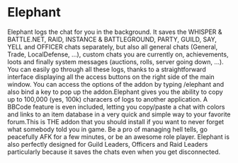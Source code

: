 # Elephant

Elephant logs the chat for you in the background. It saves the WHISPER & BATTLE.NET, RAID, INSTANCE & BATTLEGROUND, PARTY, GUILD, SAY, YELL and OFFICER chats separately, but also all general chats (General, Trade, LocalDefense, …), custom chats you are currently on, achievements, loots and finally system messages (auctions, rolls, server going down, …). You can easily go through all these logs, thanks to a straightforward interface displaying all the access buttons on the right side of the main window. You can access the options of the addon by typing /elephant and also bind a key to pop up the addon.Elephant gives you the ability to copy up to 100,000 (yes, 100k) characers of logs to another application. A BBCode feature is even included, letting you copy/paste a chat with colors and links to an item database in a very quick and simple way to your favorite forum.This is THE addon that you should install if you want to never forget what somebody told you in game. Be a pro of managing hell tells, go peacefully AFK for a few minutes, or be an awesome role player. Elephant is also perfectly designed for Guild Leaders, Officers and Raid Leaders particularly because it saves the chats even when you get disconnected.
